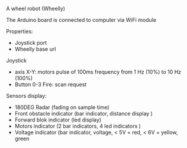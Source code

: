 A wheel robot (Wheelly)

The Arduino board is connected to computer via WiFi module

Properties:

 - Joystick port
 - Wheelly base url

Joystick

- axis X-Y: motors pulse of 100ms frequency from 1 Hz (10%) to 10 Hz (100%)
- Button 0-3 Fire: scan request

Sensors display:

- 180DEG Radar (fading on sample time)
- Front obstacle indicator (bar indicator, distance display )
- Forward blok indicator (led display)
- Motors indicator (2 bar indicators, 4 led indicators )
- Voltage indicator (bar indicator, voltage, < 5V = red, < 6V = yellow, green
